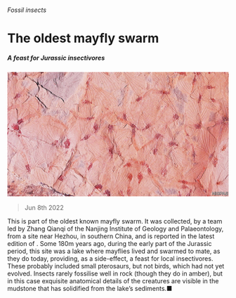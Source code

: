 ###### Fossil insects

# The oldest mayfly swarm 

##### A feast for Jurassic insectivores 

![image](images/20220611_STP002.jpg) 

> Jun 8th 2022 

This is part of the oldest known mayfly swarm. It was collected, by a team led by Zhang Qianqi of the Nanjing Institute of Geology and Palaeontology, from a site near Hezhou, in southern China, and is reported in the latest edition of . Some 180m years ago, during the early part of the Jurassic period, this site was a lake where mayflies lived and swarmed to mate, as they do today, providing, as a side-effect, a feast for local insectivores. These probably included small pterosaurs, but not birds, which had not yet evolved. Insects rarely fossilise well in rock (though they do in amber), but in this case exquisite anatomical details of the creatures are visible in the mudstone that has solidified from the lake’s sediments.■



